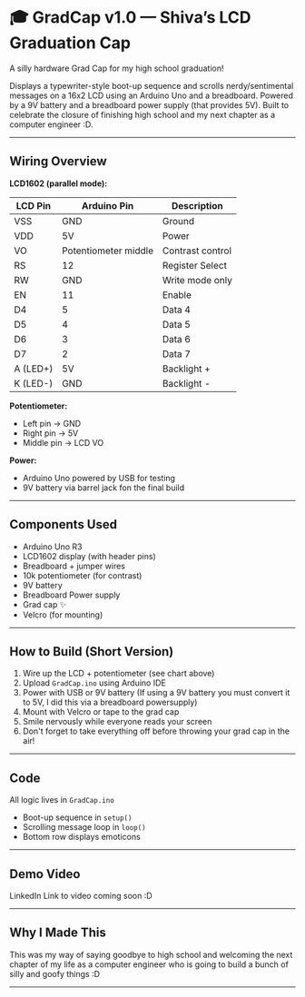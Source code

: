 # 🎓 GradCap v1.0 — Shiva’s LCD Graduation Cap

A silly hardware Grad Cap for my high school graduation!

Displays a typewriter-style boot-up sequence and scrolls nerdy/sentimental messages on a 16x2 LCD using an Arduino Uno and a breadboard. Powered by a 9V battery and a breadboard power supply (that provides 5V). Built to celebrate the closure of finishing high school and my next chapter as a computer engineer :D.

---

## Wiring Overview

**LCD1602 (parallel mode):**

| LCD Pin | Arduino Pin | Description         |
|---------|-------------|---------------------|
| VSS     | GND         | Ground              |
| VDD     | 5V          | Power               |
| VO      | Potentiometer middle | Contrast control |
| RS      | 12          | Register Select     |
| RW      | GND         | Write mode only     |
| EN      | 11          | Enable              |
| D4      | 5           | Data 4              |
| D5      | 4           | Data 5              |
| D6      | 3           | Data 6              |
| D7      | 2           | Data 7              |
| A (LED+) | 5V         | Backlight +         |
| K (LED-) | GND        | Backlight -         |

**Potentiometer:**
- Left pin → GND  
- Right pin → 5V  
- Middle pin → LCD VO

**Power:**
- Arduino Uno powered by USB for testing  
- 9V battery via barrel jack fon the final build

---

## Components Used
- Arduino Uno R3  
- LCD1602 display (with header pins)  
- Breadboard + jumper wires  
- 10k potentiometer (for contrast)  
- 9V battery
- Breadboard Power supply   
- Grad cap ✨  
- Velcro (for mounting)

---

## How to Build (Short Version)
1. Wire up the LCD + potentiometer (see chart above)  
2. Upload `GradCap.ino` using Arduino IDE  
3. Power with USB or 9V battery (If using a 9V battery you must convert it to 5V, I did this via a breadboard powersupply) 
4. Mount with Velcro or tape to the grad cap  
5. Smile nervously while everyone reads your screen
6. Don't forget to take everything off before throwing your grad cap in the air!

---

## Code
All logic lives in `GradCap.ino`  
- Boot-up sequence in `setup()`  
- Scrolling message loop in `loop()`  
- Bottom row displays emoticons

---

## Demo Video
LinkedIn Link to video coming soon :D

---

## Why I Made This
This was my way of saying goodbye to high school and welcoming the next chapter of my life as a computer engineer who is going to build a bunch of silly and goofy things :D

---
